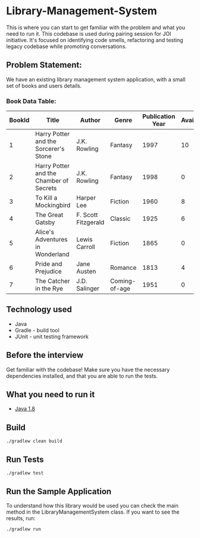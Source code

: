 # Library-Management-System

This is where you can start to get familiar with the problem and what you need to run it. This codebase is used during pairing session for JOI initiative. It's focused on identifying code smells, refactoring and testing legacy codebase while promoting conversations.

## Problem Statement:
We have an existing library management system application, with a small set of books and users details.

### Book Data Table:

| BookId | Title                                |  Author   |  Genre   | Publication Year    | Availability |
|--------|--------------------------------------|-----|-----|-----|--------------|
| 1      | Harry Potter and the Sorcerer's Stone | J.K. Rowling    | Fantasy    | 1997    | 10           |
| 2      | Harry Potter and the Chamber of Secrets |   J.K. Rowling  |  Fantasy   | 1998    | 0            |
| 3      | To Kill a Mockingbird                |  Harper Lee               | Fiction           |    1960     | 8            |
| 4      | The Great Gatsby                     |    F. Scott Fitzgerald             | Classic      |   1925      | 6            |
| 5      | Alice's Adventures in Wonderland     |         Lewis Carroll         |  Fiction         |    1865     | 0            |
| 6      | Pride and Prejudice                                     |     Jane Austen            |     Romance       |  1813       | 4            |
| 7      | The Catcher in the Rye                                  |      J.D. Salinger           |   Coming-of-age         |   1951      | 0            |

## Technology used
* Java
* Gradle - build tool
* JUnit - unit testing framework

## Before the interview
Get familiar with the codebase! Make sure you have the necessary dependencies installed, and that you are able to run the tests.

## What you need to run it
* [Java 1.8](https://adoptopenjdk.net/?variant=openjdk8)

## Build
```console
./gradlew clean build
```

## Run Tests
```console
./gradlew test
```

## Run the Sample Application
To understand how this library would be used you can check the main method in the LibraryManagementSystem class. If you want to see the results, run:
```console
./gradlew run
```
